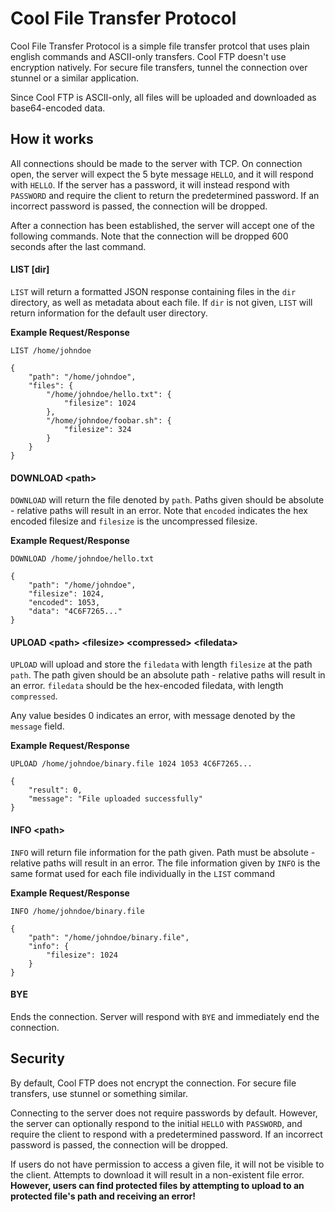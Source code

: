 # Cool File Transfer Protocol

Cool File Transfer Protocol is a simple file transfer protcol that uses plain english commands and ASCII-only transfers. Cool FTP doesn't use encryption natively. For secure file transfers, tunnel the connection over stunnel or a similar application.

Since Cool FTP is ASCII-only, all files will be uploaded and downloaded as base64-encoded data.

How it works
---

All connections should be made to the server with TCP. On connection open, the server will expect the 5 byte message ```HELLO```, and it will respond with ```HELLO```. If the server has a password, it will instead respond with ```PASSWORD``` and require the client to return the predetermined password. If an incorrect password is passed, the connection will be dropped.

After a connection has been established, the server will accept one of the following commands. Note that the connection will be dropped 600 seconds after the last command.

#### LIST [dir]

```LIST``` will return a formatted JSON response containing files in the ```dir``` directory, as well as metadata about each file. If ```dir``` is not given, ```LIST``` will return information for the default user directory.

**Example Request/Response**

```
LIST /home/johndoe

{
    "path": "/home/johndoe",
    "files": {
        "/home/johndoe/hello.txt": {
            "filesize": 1024
        },
        "/home/johndoe/foobar.sh": {
            "filesize": 324
        }
    }
}
```

#### DOWNLOAD \<path\>

```DOWNLOAD``` will return the file denoted by ```path```. Paths given should be absolute - relative paths will result in an error. Note that ```encoded``` indicates the hex encoded filesize and ```filesize``` is the uncompressed filesize.

**Example Request/Response**

```
DOWNLOAD /home/johndoe/hello.txt

{
	"path": "/home/johndoe",
	"filesize": 1024,
	"encoded": 1053,
	"data": "4C6F7265..."
}
```

#### UPLOAD \<path\> \<filesize\> \<compressed\> \<filedata\>

```UPLOAD``` will upload and store the ```filedata``` with length ```filesize``` at the path ```path```. The path given should be an absolute path - relative paths will result in an error. ```filedata``` should be the hex-encoded filedata, with length ```compressed```.

Any value besides 0 indicates an error, with message denoted by the ```message``` field.

**Example Request/Response**

```
UPLOAD /home/johndoe/binary.file 1024 1053 4C6F7265...

{
	"result": 0,
	"message": "File uploaded successfully"
}
```

#### INFO \<path\>

```INFO``` will return file information for the path given. Path must be absolute - relative paths will result in an error. The file information given by ```INFO``` is the same format used for each file individually in the ```LIST``` command

**Example Request/Response**

```
INFO /home/johndoe/binary.file

{
	"path": "/home/johndoe/binary.file",
	"info": {
		"filesize": 1024
	}
}
```

#### BYE

Ends the connection. Server will respond with ```BYE``` and immediately end the connection.

Security
---

By default, Cool FTP does not encrypt the connection. For secure file transfers, use stunnel or something similar.

Connecting to the server does not require passwords by default. However, the server can optionally respond to the initial ```HELLO``` with ```PASSWORD```, and require the client to respond with a predetermined password. If an incorrect password is passed, the connection will be dropped.

If users do not have permission to access a given file, it will not be visible to the client. Attempts to download it will result in a non-existent file error. **However, users can find protected files by attempting to upload to an protected file's path and receiving an error!**
